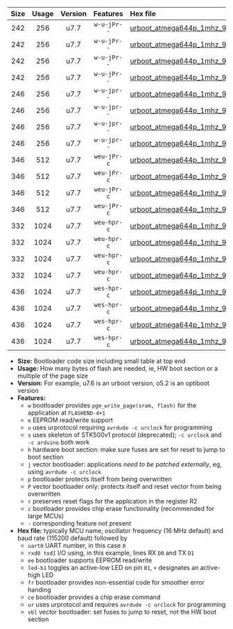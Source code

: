 |Size|Usage|Version|Features|Hex file|
|:-:|:-:|:-:|:-:|:--|
|242|256|u7.7|`w-u-jPr--`|[urboot_atmega644p_1mhz_9600bps_uart0_rxd0_txd1_led+b0_ur_vbl.hex](https://raw.githubusercontent.com/stefanrueger/urboot.hex/main/cores/mightycore/atmega644p/fcpu_1mhz/9600_bps/urboot_atmega644p_1mhz_9600bps_uart0_rxd0_txd1_led+b0_ur_vbl.hex)|
|242|256|u7.7|`w-u-jPr--`|[urboot_atmega644p_1mhz_9600bps_uart0_rxd0_txd1_led+b7_ur_vbl.hex](https://raw.githubusercontent.com/stefanrueger/urboot.hex/main/cores/mightycore/atmega644p/fcpu_1mhz/9600_bps/urboot_atmega644p_1mhz_9600bps_uart0_rxd0_txd1_led+b7_ur_vbl.hex)|
|242|256|u7.7|`w-u-jPr--`|[urboot_atmega644p_1mhz_9600bps_uart1_rxd2_txd3_led+b0_ur_vbl.hex](https://raw.githubusercontent.com/stefanrueger/urboot.hex/main/cores/mightycore/atmega644p/fcpu_1mhz/9600_bps/urboot_atmega644p_1mhz_9600bps_uart1_rxd2_txd3_led+b0_ur_vbl.hex)|
|242|256|u7.7|`w-u-jPr--`|[urboot_atmega644p_1mhz_9600bps_uart1_rxd2_txd3_led+b7_ur_vbl.hex](https://raw.githubusercontent.com/stefanrueger/urboot.hex/main/cores/mightycore/atmega644p/fcpu_1mhz/9600_bps/urboot_atmega644p_1mhz_9600bps_uart1_rxd2_txd3_led+b7_ur_vbl.hex)|
|246|256|u7.7|`w-u-jpr--`|[urboot_atmega644p_1mhz_9600bps_uart0_rxd0_txd1_led+b0_fr_ur_vbl.hex](https://raw.githubusercontent.com/stefanrueger/urboot.hex/main/cores/mightycore/atmega644p/fcpu_1mhz/9600_bps/urboot_atmega644p_1mhz_9600bps_uart0_rxd0_txd1_led+b0_fr_ur_vbl.hex)|
|246|256|u7.7|`w-u-jpr--`|[urboot_atmega644p_1mhz_9600bps_uart0_rxd0_txd1_led+b7_fr_ur_vbl.hex](https://raw.githubusercontent.com/stefanrueger/urboot.hex/main/cores/mightycore/atmega644p/fcpu_1mhz/9600_bps/urboot_atmega644p_1mhz_9600bps_uart0_rxd0_txd1_led+b7_fr_ur_vbl.hex)|
|246|256|u7.7|`w-u-jpr--`|[urboot_atmega644p_1mhz_9600bps_uart1_rxd2_txd3_led+b0_fr_ur_vbl.hex](https://raw.githubusercontent.com/stefanrueger/urboot.hex/main/cores/mightycore/atmega644p/fcpu_1mhz/9600_bps/urboot_atmega644p_1mhz_9600bps_uart1_rxd2_txd3_led+b0_fr_ur_vbl.hex)|
|246|256|u7.7|`w-u-jpr--`|[urboot_atmega644p_1mhz_9600bps_uart1_rxd2_txd3_led+b7_fr_ur_vbl.hex](https://raw.githubusercontent.com/stefanrueger/urboot.hex/main/cores/mightycore/atmega644p/fcpu_1mhz/9600_bps/urboot_atmega644p_1mhz_9600bps_uart1_rxd2_txd3_led+b7_fr_ur_vbl.hex)|
|346|512|u7.7|`weu-jPr-c`|[urboot_atmega644p_1mhz_9600bps_uart0_rxd0_txd1_ee_led+b0_fr_ce_ur_vbl.hex](https://raw.githubusercontent.com/stefanrueger/urboot.hex/main/cores/mightycore/atmega644p/fcpu_1mhz/9600_bps/urboot_atmega644p_1mhz_9600bps_uart0_rxd0_txd1_ee_led+b0_fr_ce_ur_vbl.hex)|
|346|512|u7.7|`weu-jPr-c`|[urboot_atmega644p_1mhz_9600bps_uart0_rxd0_txd1_ee_led+b7_fr_ce_ur_vbl.hex](https://raw.githubusercontent.com/stefanrueger/urboot.hex/main/cores/mightycore/atmega644p/fcpu_1mhz/9600_bps/urboot_atmega644p_1mhz_9600bps_uart0_rxd0_txd1_ee_led+b7_fr_ce_ur_vbl.hex)|
|346|512|u7.7|`weu-jPr-c`|[urboot_atmega644p_1mhz_9600bps_uart1_rxd2_txd3_ee_led+b0_fr_ce_ur_vbl.hex](https://raw.githubusercontent.com/stefanrueger/urboot.hex/main/cores/mightycore/atmega644p/fcpu_1mhz/9600_bps/urboot_atmega644p_1mhz_9600bps_uart1_rxd2_txd3_ee_led+b0_fr_ce_ur_vbl.hex)|
|346|512|u7.7|`weu-jPr-c`|[urboot_atmega644p_1mhz_9600bps_uart1_rxd2_txd3_ee_led+b7_fr_ce_ur_vbl.hex](https://raw.githubusercontent.com/stefanrueger/urboot.hex/main/cores/mightycore/atmega644p/fcpu_1mhz/9600_bps/urboot_atmega644p_1mhz_9600bps_uart1_rxd2_txd3_ee_led+b7_fr_ce_ur_vbl.hex)|
|332|1024|u7.7|`weu-hpr-c`|[urboot_atmega644p_1mhz_9600bps_uart0_rxd0_txd1_ee_led+b0_fr_ce_ur.hex](https://raw.githubusercontent.com/stefanrueger/urboot.hex/main/cores/mightycore/atmega644p/fcpu_1mhz/9600_bps/urboot_atmega644p_1mhz_9600bps_uart0_rxd0_txd1_ee_led+b0_fr_ce_ur.hex)|
|332|1024|u7.7|`weu-hpr-c`|[urboot_atmega644p_1mhz_9600bps_uart0_rxd0_txd1_ee_led+b7_fr_ce_ur.hex](https://raw.githubusercontent.com/stefanrueger/urboot.hex/main/cores/mightycore/atmega644p/fcpu_1mhz/9600_bps/urboot_atmega644p_1mhz_9600bps_uart0_rxd0_txd1_ee_led+b7_fr_ce_ur.hex)|
|332|1024|u7.7|`weu-hpr-c`|[urboot_atmega644p_1mhz_9600bps_uart1_rxd2_txd3_ee_led+b0_fr_ce_ur.hex](https://raw.githubusercontent.com/stefanrueger/urboot.hex/main/cores/mightycore/atmega644p/fcpu_1mhz/9600_bps/urboot_atmega644p_1mhz_9600bps_uart1_rxd2_txd3_ee_led+b0_fr_ce_ur.hex)|
|332|1024|u7.7|`weu-hpr-c`|[urboot_atmega644p_1mhz_9600bps_uart1_rxd2_txd3_ee_led+b7_fr_ce_ur.hex](https://raw.githubusercontent.com/stefanrueger/urboot.hex/main/cores/mightycore/atmega644p/fcpu_1mhz/9600_bps/urboot_atmega644p_1mhz_9600bps_uart1_rxd2_txd3_ee_led+b7_fr_ce_ur.hex)|
|436|1024|u7.7|`wes-hpr-c`|[urboot_atmega644p_1mhz_9600bps_uart0_rxd0_txd1_ee_led+b0_fr_ce.hex](https://raw.githubusercontent.com/stefanrueger/urboot.hex/main/cores/mightycore/atmega644p/fcpu_1mhz/9600_bps/urboot_atmega644p_1mhz_9600bps_uart0_rxd0_txd1_ee_led+b0_fr_ce.hex)|
|436|1024|u7.7|`wes-hpr-c`|[urboot_atmega644p_1mhz_9600bps_uart0_rxd0_txd1_ee_led+b7_fr_ce.hex](https://raw.githubusercontent.com/stefanrueger/urboot.hex/main/cores/mightycore/atmega644p/fcpu_1mhz/9600_bps/urboot_atmega644p_1mhz_9600bps_uart0_rxd0_txd1_ee_led+b7_fr_ce.hex)|
|436|1024|u7.7|`wes-hpr-c`|[urboot_atmega644p_1mhz_9600bps_uart1_rxd2_txd3_ee_led+b0_fr_ce.hex](https://raw.githubusercontent.com/stefanrueger/urboot.hex/main/cores/mightycore/atmega644p/fcpu_1mhz/9600_bps/urboot_atmega644p_1mhz_9600bps_uart1_rxd2_txd3_ee_led+b0_fr_ce.hex)|
|436|1024|u7.7|`wes-hpr-c`|[urboot_atmega644p_1mhz_9600bps_uart1_rxd2_txd3_ee_led+b7_fr_ce.hex](https://raw.githubusercontent.com/stefanrueger/urboot.hex/main/cores/mightycore/atmega644p/fcpu_1mhz/9600_bps/urboot_atmega644p_1mhz_9600bps_uart1_rxd2_txd3_ee_led+b7_fr_ce.hex)|

- **Size:** Bootloader code size including small table at top end
- **Usage:** How many bytes of flash are needed, ie, HW boot section or a multiple of the page size
- **Version:** For example, u7.6 is an urboot version, o5.2 is an optiboot version
- **Features:**
  + `w` bootloader provides `pgm_write_page(sram, flash)` for the application at `FLASHEND-4+1`
  + `e` EEPROM read/write support
  + `u` uses urprotocol requiring `avrdude -c urclock` for programming
  + `s` uses skeleton of STK500v1 protocol (deprecated); `-c urclock` and `-c arduino` both work
  + `h` hardware boot section: make sure fuses are set for reset to jump to boot section
  + `j` vector bootloader: applications *need to be patched externally*, eg, using `avrdude -c urclock`
  + `p` bootloader protects itself from being overwritten
  + `P` vector bootloader only: protects itself and reset vector from being overwritten
  + `r` preserves reset flags for the application in the register R2
  + `c` bootloader provides chip erase functionality (recommended for large MCUs)
  + `-` corresponding feature not present
- **Hex file:** typically MCU name, oscillator frequency (16 MHz default) and baud rate (115200 default) followed by
  + `uart0` UART number, in this case `0`
  + `rxd0 txd1` I/O using, in this example, lines RX `D0` and TX `D1`
  + `ee` bootloader supports EEPROM read/write
  + `led-b1` toggles an active-low LED on pin `B1`, `+` designates an active-high LED
  + `fr` bootloader provides non-essential code for smoother error handing
  + `ce` bootloader provides a chip erase command
  + `ur` uses urprotocol and requires `avrdude -c urclock` for programming
  + `vbl` vector bootloader: set fuses to jump to reset, not the HW boot section
